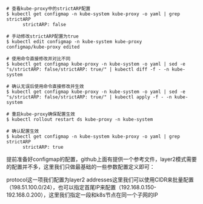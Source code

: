 ```shell
# 查看kube-proxy中的strictARP配置
$ kubectl get configmap -n kube-system kube-proxy -o yaml | grep strictARP
      strictARP: false

# 手动修改strictARP配置为true
$ kubectl edit configmap -n kube-system kube-proxy
configmap/kube-proxy edited

# 使用命令直接修改并对比不同
$ kubectl get configmap kube-proxy -n kube-system -o yaml | sed -e "s/strictARP: false/strictARP: true/" | kubectl diff -f - -n kube-system

# 确认无误后使用命令直接修改并生效
$ kubectl get configmap kube-proxy -n kube-system -o yaml | sed -e "s/strictARP: false/strictARP: true/" | kubectl apply -f - -n kube-system

# 重启kube-proxy确保配置生效
$ kubectl rollout restart ds kube-proxy -n kube-system

# 确认配置生效
$ kubectl get configmap -n kube-system kube-proxy -o yaml | grep strictARP
      strictARP: true
```

提前准备好configmap的配置，github上面有提供一个参考文件，layer2模式需要的配置并不多，这里我们只做最基础的一些参数配置定义即可：

protocol这一项我们配置为layer2
addresses这里我们可以使用CIDR来批量配置（198.51.100.0/24），也可以指定首尾IP来配置（192.168.0.150-192.168.0.200），这里我们指定一段和k8s节点在同一个子网的IP